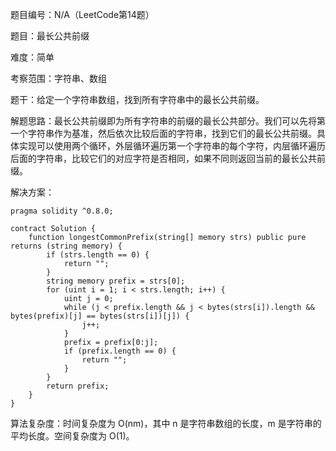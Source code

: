 题目编号：N/A（LeetCode第14题）

题目：最长公共前缀

难度：简单

考察范围：字符串、数组

题干：给定一个字符串数组，找到所有字符串中的最长公共前缀。

解题思路：最长公共前缀即为所有字符串的前缀的最长公共部分。我们可以先将第一个字符串作为基准，然后依次比较后面的字符串，找到它们的最长公共前缀。具体实现可以使用两个循环，外层循环遍历第一个字符串的每个字符，内层循环遍历后面的字符串，比较它们的对应字符是否相同，如果不同则返回当前的最长公共前缀。

解决方案：

```solidity
pragma solidity ^0.8.0;

contract Solution {
    function longestCommonPrefix(string[] memory strs) public pure returns (string memory) {
        if (strs.length == 0) {
            return "";
        }
        string memory prefix = strs[0];
        for (uint i = 1; i < strs.length; i++) {
            uint j = 0;
            while (j < prefix.length && j < bytes(strs[i]).length && bytes(prefix)[j] == bytes(strs[i])[j]) {
                j++;
            }
            prefix = prefix[0:j];
            if (prefix.length == 0) {
                return "";
            }
        }
        return prefix;
    }
}
```

算法复杂度：时间复杂度为 O(nm)，其中 n 是字符串数组的长度，m 是字符串的平均长度。空间复杂度为 O(1)。